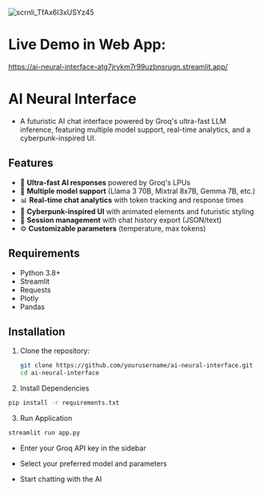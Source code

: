 ![scrnli_TfAx6I3xUSYz45](https://github.com/user-attachments/assets/b5507023-1fd6-455c-ad16-ba7590fb0afc)


# Live Demo in Web App:
https://ai-neural-interface-atg7jrykm7r99uzbnsrugn.streamlit.app/

# AI Neural Interface

* A futuristic AI chat interface powered by Groq's ultra-fast LLM inference, featuring multiple model support, real-time analytics, and a cyberpunk-inspired UI.

## Features

- 🚀 **Ultra-fast AI responses** powered by Groq's LPUs
- 🧠 **Multiple model support** (Llama 3 70B, Mixtral 8x7B, Gemma 7B, etc.)
- 📊 **Real-time chat analytics** with token tracking and response times
- 🎨 **Cyberpunk-inspired UI** with animated elements and futuristic styling
- 💾 **Session management** with chat history export (JSON/text)
- ⚙️ **Customizable parameters** (temperature, max tokens)

## Requirements

- Python 3.8+
- Streamlit
- Requests
- Plotly
- Pandas

## Installation

1. Clone the repository:
   ```bash
   git clone https://github.com/yourusername/ai-neural-interface.git
   cd ai-neural-interface

2. Install Dependencies
```bash
pip install -r requirements.txt
```

3. Run Application
```bash
streamlit run app.py
```

* Enter your Groq API key in the sidebar

* Select your preferred model and parameters

* Start chatting with the AI


